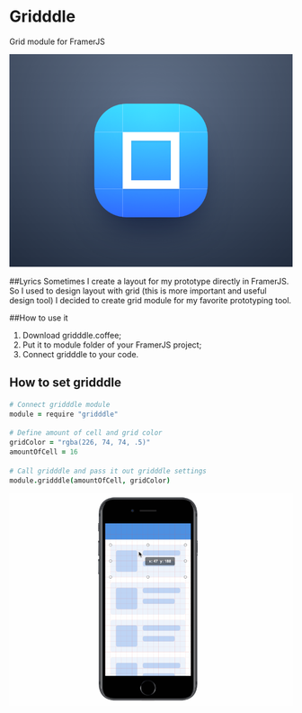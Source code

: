 # Gridddle
Grid module for FramerJS

![Grid module for FramerJS](/gridddle_logo.png)

##Lyrics
Sometimes I create a layout for my prototype directly in FramerJS. So I used to design layout with grid (this is more important and useful design tool) I decided to create grid module for my favorite prototyping tool.

##How to use it

1. Download gridddle.coffee;
2. Put it to module folder of your FramerJS project;
3. Connect gridddle to your code.

## How to set gridddle

```coffeescript
# Connect gridddle module
module = require "gridddle"

# Define amount of cell and grid color
gridColor = "rgba(226, 74, 74, .5)"
amountOfCell = 16

# Call gridddle and pass it out gridddle settings
module.gridddle(amountOfCell, gridColor)
```

![Grid module for FramerJS](/record.gif)
